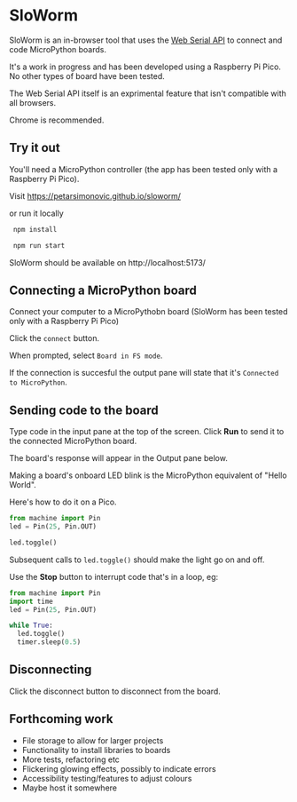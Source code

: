 # SloWorm

SloWorm is an in-browser tool that uses the [Web Serial API](https://developer.mozilla.org/en-US/docs/Web/API/Web_Serial_API) to connect and code MicroPython boards.

It's a work in progress and has been developed using a Raspberry Pi Pico. No other types of board have been tested.

The Web Serial API itself is an exprimental feature that isn't compatible with all browsers.

Chrome is recommended.

## Try it out

You'll need a MicroPython controller (the app has been tested only with a Raspberry Pi Pico).

Visit https://petarsimonovic.github.io/sloworm/

or run it locally

```bash
 npm install

 npm run start
```

SloWorm should be available on http://localhost:5173/

## Connecting a MicroPython board

Connect your computer to a MicroPythobn board (SloWorm has been tested only with a Raspberry Pi Pico)

Click the `connect` button.

When prompted, select `Board in FS mode`.

If the connection is succesful the output pane will state that it's `Connected to MicroPython`.

## Sending code to the board

Type code in the input pane at the top of the screen. Click **Run** to send it to the connected MicroPython board.

The board's response will appear in the Output pane below.

Making a board's onboard LED blink is the MicroPython equivalent of "Hello World".

Here's how to do it on a Pico.

```python
from machine import Pin
led = Pin(25, Pin.OUT)

led.toggle()
```

Subsequent calls to `led.toggle()` should make the light go on and off.

Use the **Stop** button to interrupt code that's in a loop, eg:

```python
from machine import Pin
import time 
led = Pin(25, Pin.OUT)

while True:
  led.toggle()
  timer.sleep(0.5)
```

## Disconnecting

Click the disconnect button to disconnect from the board.

## Forthcoming work
- File storage to allow for larger projects
- Functionality to install libraries to boards
- More tests, refactoring etc
- Flickering glowing effects, possibly to indicate errors
- Accessibility testing/features to adjust colours
- Maybe host it somewhere
